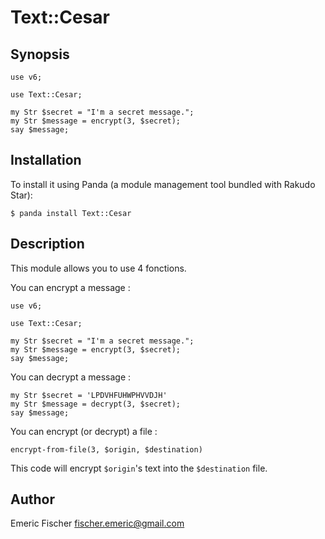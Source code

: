 # Text::Cesar

## Synopsis

```Perl6
use v6;

use Text::Cesar;

my Str $secret = "I'm a secret message.";
my Str $message = encrypt(3, $secret);
say $message;
```

## Installation

To install it using Panda (a module management tool bundled with Rakudo Star):

```
$ panda install Text::Cesar
```

## Description

This module allows you to use 4 fonctions.

You can encrypt a message :
```Perl6
use v6;

use Text::Cesar;

my Str $secret = "I'm a secret message.";
my Str $message = encrypt(3, $secret);
say $message;
```
You can decrypt a message :
```Perl6
my Str $secret = 'LPDVHFUHWPHVVDJH'
my Str $message = decrypt(3, $secret);
say $message;
```
You can encrypt (or decrypt) a file :
```Perl6
encrypt-from-file(3, $origin, $destination)
```
This code will encrypt `$origin`'s text into the `$destination` file.

## Author

Emeric Fischer <fischer.emeric@gmail.com>
